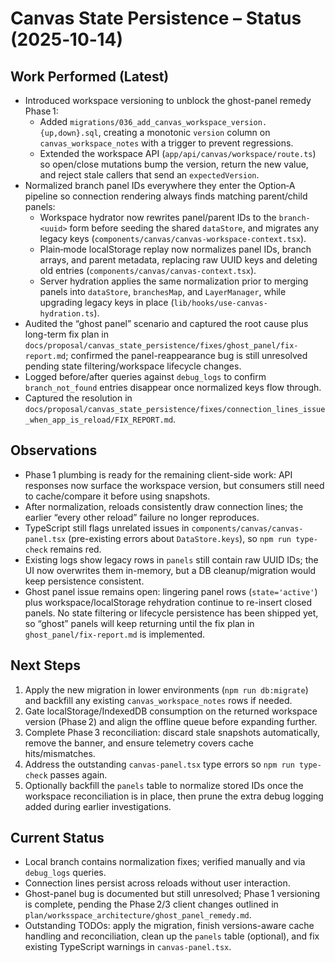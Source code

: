 # Canvas State Persistence – Status (2025‑10‑14)

## Work Performed (Latest)
- Introduced workspace versioning to unblock the ghost-panel remedy Phase 1:
  - Added `migrations/036_add_canvas_workspace_version.{up,down}.sql`, creating a monotonic `version` column on `canvas_workspace_notes` with a trigger to prevent regressions.
  - Extended the workspace API (`app/api/canvas/workspace/route.ts`) so open/close mutations bump the version, return the new value, and reject stale callers that send an `expectedVersion`.
- Normalized branch panel IDs everywhere they enter the Option‑A pipeline so connection rendering always finds matching parent/child panels:
  - Workspace hydrator now rewrites panel/parent IDs to the `branch-<uuid>` form before seeding the shared `dataStore`, and migrates any legacy keys (`components/canvas/canvas-workspace-context.tsx`).
  - Plain‑mode localStorage replay now normalizes panel IDs, branch arrays, and parent metadata, replacing raw UUID keys and deleting old entries (`components/canvas/canvas-context.tsx`).
  - Server hydration applies the same normalization prior to merging panels into `dataStore`, `branchesMap`, and `LayerManager`, while upgrading legacy keys in place (`lib/hooks/use-canvas-hydration.ts`).
- Audited the “ghost panel” scenario and captured the root cause plus long-term fix plan in `docs/proposal/canvas_state_persistence/fixes/ghost_panel/fix-report.md`; confirmed the panel-reappearance bug is still unresolved pending state filtering/workspace lifecycle changes.
- Logged before/after queries against `debug_logs` to confirm `branch_not_found` entries disappear once normalized keys flow through.
- Captured the resolution in `docs/proposal/canvas_state_persistence/fixes/connection_lines_issue_when_app_is_reload/FIX_REPORT.md`.

## Observations
- Phase 1 plumbing is ready for the remaining client-side work: API responses now surface the workspace version, but consumers still need to cache/compare it before using snapshots.
- After normalization, reloads consistently draw connection lines; the earlier “every other reload” failure no longer reproduces.
- TypeScript still flags unrelated issues in `components/canvas/canvas-panel.tsx` (pre-existing errors about `DataStore.keys`), so `npm run type-check` remains red.
- Existing logs show legacy rows in `panels` still contain raw UUID IDs; the UI now overwrites them in-memory, but a DB cleanup/migration would keep persistence consistent.
- Ghost panel issue remains open: lingering panel rows (`state='active'`) plus workspace/localStorage rehydration continue to re-insert closed panels. No state filtering or lifecycle persistence has been shipped yet, so “ghost” panels will keep returning until the fix plan in `ghost_panel/fix-report.md` is implemented.

## Next Steps
1. Apply the new migration in lower environments (`npm run db:migrate`) and backfill any existing `canvas_workspace_notes` rows if needed.
2. Gate localStorage/IndexedDB consumption on the returned workspace version (Phase 2) and align the offline queue before expanding further.
3. Complete Phase 3 reconciliation: discard stale snapshots automatically, remove the banner, and ensure telemetry covers cache hits/mismatches.
4. Address the outstanding `canvas-panel.tsx` type errors so `npm run type-check` passes again.
5. Optionally backfill the `panels` table to normalize stored IDs once the workspace reconciliation is in place, then prune the extra debug logging added during earlier investigations.

## Current Status
- Local branch contains normalization fixes; verified manually and via `debug_logs` queries.
- Connection lines persist across reloads without user interaction.
- Ghost-panel bug is documented but still unresolved; Phase 1 versioning is complete, pending the Phase 2/3 client changes outlined in `plan/worksspace_architecture/ghost_panel_remedy.md`.
- Outstanding TODOs: apply the migration, finish versions-aware cache handling and reconciliation, clean up the `panels` table (optional), and fix existing TypeScript warnings in `canvas-panel.tsx`.
